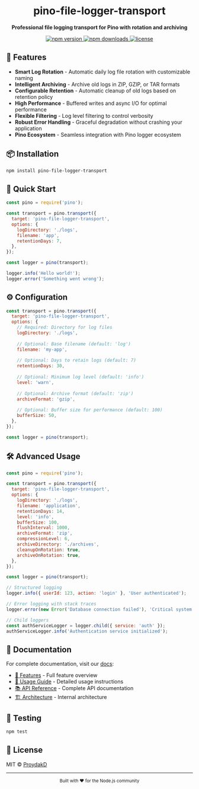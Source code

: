 <div align="center">
  <h1>pino-file-logger-transport</h1>
  <p><strong>Professional file logging transport for Pino with rotation and archiving</strong></p>
  
  <p>
    <a href="https://www.npmjs.com/package/pino-file-logger-transport">
      <img src="https://img.shields.io/npm/v/pino-file-logger-transport.svg?style=flat-square" alt="npm version">
    </a>
    <a href="https://www.npmjs.com/package/pino-file-logger-transport">
      <img src="https://img.shields.io/npm/dm/pino-file-logger-transport.svg?style=flat-square" alt="npm downloads">
    </a>
    <a href="https://github.com/ProydakD/pino-file-logger-transport/blob/main/LICENSE">
      <img src="https://img.shields.io/npm/l/pino-file-logger-transport.svg?style=flat-square" alt="license">
    </a>
  </p>
</div>

## 🚀 Features

- **Smart Log Rotation** - Automatic daily log file rotation with customizable naming
- **Intelligent Archiving** - Archive old logs in ZIP, GZIP, or TAR formats
- **Configurable Retention** - Automatic cleanup of old logs based on retention policy
- **High Performance** - Buffered writes and async I/O for optimal performance
- **Flexible Filtering** - Log level filtering to control verbosity
- **Robust Error Handling** - Graceful degradation without crashing your application
- **Pino Ecosystem** - Seamless integration with Pino logger ecosystem

## 📦 Installation

```bash
npm install pino-file-logger-transport
```

## 🎯 Quick Start

```javascript
const pino = require('pino');

const transport = pino.transport({
  target: 'pino-file-logger-transport',
  options: {
    logDirectory: './logs',
    filename: 'app',
    retentionDays: 7,
  },
});

const logger = pino(transport);

logger.info('Hello world!');
logger.error('Something went wrong');
```

## ⚙️ Configuration

```javascript
const transport = pino.transport({
  target: 'pino-file-logger-transport',
  options: {
    // Required: Directory for log files
    logDirectory: './logs',
    
    // Optional: Base filename (default: 'log')
    filename: 'my-app',
    
    // Optional: Days to retain logs (default: 7)
    retentionDays: 30,
    
    // Optional: Minimum log level (default: 'info')
    level: 'warn',
    
    // Optional: Archive format (default: 'zip')
    archiveFormat: 'gzip',
    
    // Optional: Buffer size for performance (default: 100)
    bufferSize: 50,
  },
});

const logger = pino(transport);
```

## 🛠 Advanced Usage

```javascript
const pino = require('pino');

const transport = pino.transport({
  target: 'pino-file-logger-transport',
  options: {
    logDirectory: './logs',
    filename: 'application',
    retentionDays: 14,
    level: 'info',
    bufferSize: 100,
    flushInterval: 1000,
    archiveFormat: 'zip',
    compressionLevel: 6,
    archiveDirectory: './archives',
    cleanupOnRotation: true,
    archiveOnRotation: true,
  },
});

const logger = pino(transport);

// Structured logging
logger.info({ userId: 123, action: 'login' }, 'User authenticated');

// Error logging with stack traces
logger.error(new Error('Database connection failed'), 'Critical system error');

// Child loggers
const authServiceLogger = logger.child({ service: 'auth' });
authServiceLogger.info('Authentication service initialized');
```

## 📖 Documentation

For complete documentation, visit our [docs](./docs/README.md):

- [🔧 Features](./docs/FEATURES.md) - Full feature overview
- [🚀 Usage Guide](./docs/USAGE.md) - Detailed usage instructions
- [📚 API Reference](./docs/API.md) - Complete API documentation
- [🏗 Architecture](./docs/ARCHITECTURE.md) - Internal architecture

## 🧪 Testing

```bash
npm test
```

## 📄 License

MIT © [ProydakD](https://github.com/ProydakD)

---

<div align="center">
  <sub>Built with ❤️ for the Node.js community</sub>
</div>